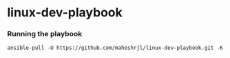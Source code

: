 # linux-dev-playbook

### Running the playbook

```
ansible-pull -U https://github.com/maheshrjl/linux-dev-playbook.git -K
```
